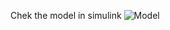 Chek the model in simulink
![Model](https://user-images.githubusercontent.com/90020325/216801120-c42f0496-eb28-4581-917c-bd3ec0cc4804.jpg)
